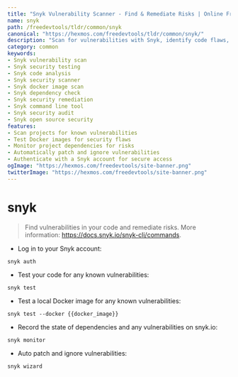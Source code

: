 ```yaml
---
title: "Snyk Vulnerability Scanner - Find & Remediate Risks | Online Free DevTools by Hexmos"
name: snyk
path: /freedevtools/tldr/common/snyk
canonical: "https://hexmos.com/freedevtools/tldr/common/snyk/"
description: "Scan for vulnerabilities with Snyk, identify code flaws, and remediate security risks. Improve code security with this free online tool, no registration required."
category: common
keywords:
- Snyk vulnerability scan
- Snyk security testing
- Snyk code analysis
- Snyk security scanner
- Snyk docker image scan
- Snyk dependency check
- Snyk security remediation
- Snyk command line tool
- Snyk security audit
- Snyk open source security
features:
- Scan projects for known vulnerabilities
- Test Docker images for security flaws
- Monitor project dependencies for risks
- Automatically patch and ignore vulnerabilities
- Authenticate with a Snyk account for secure access
ogImage: "https://hexmos.com/freedevtools/site-banner.png"
twitterImage: "https://hexmos.com/freedevtools/site-banner.png"
---
```


# snyk

> Find vulnerabilities in your code and remediate risks.
> More information: <https://docs.snyk.io/snyk-cli/commands>.

- Log in to your Snyk account:

`snyk auth`

- Test your code for any known vulnerabilities:

`snyk test`

- Test a local Docker image for any known vulnerabilities:

`snyk test --docker {{docker_image}}`

- Record the state of dependencies and any vulnerabilities on snyk.io:

`snyk monitor`

- Auto patch and ignore vulnerabilities:

`snyk wizard`
